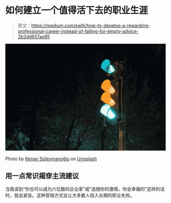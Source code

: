 # 如何建立一个值得活下去的职业生涯

> 原文：<https://medium.com/swlh/how-to-develop-a-rewarding-professional-career-instead-of-falling-for-empty-advice-2b2dd657ae85>

![](img/2767cdbc7dfa363d160413d46b1accaa.png)

Photo by [Kenan Süleymanoğlu](https://unsplash.com/photos/CGq0hXrJGdY?utm_source=unsplash&utm_medium=referral&utm_content=creditCopyText) on [Unsplash](https://unsplash.com/search/photos/long-race?utm_source=unsplash&utm_medium=referral&utm_content=creditCopyText)

## 用一点常识揭穿主流建议

当我读到“你也可以成为六位数的企业家”或“追随你的激情，你会幸福的”这样的话时，我会紧张。这种营销方式会让大多数人陷入长期的职业失败。